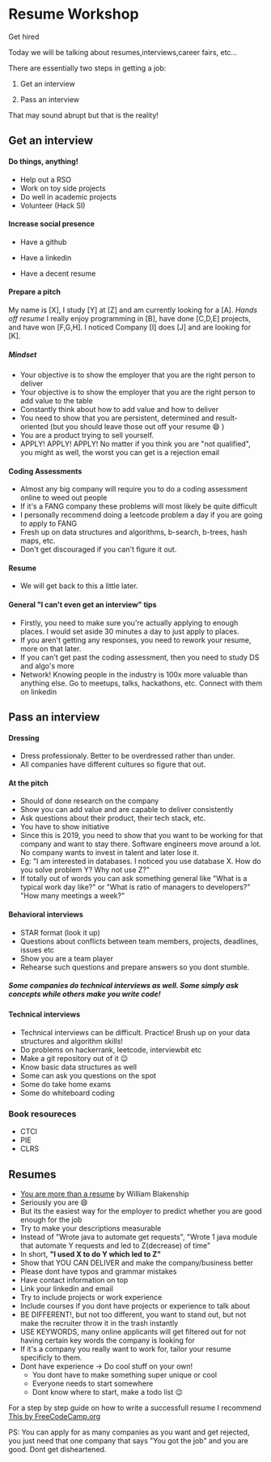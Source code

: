 # Resume Workshop
Get hired 

Today we will be talking about resumes,interviews,career fairs, etc...

There are essentially two steps in getting a job:

1. Get an interview

2. Pass an interview


That may sound abrupt but that is the reality!

## Get an interview

#### Do things, anything!

- Help out a RSO
- Work on toy side projects
- Do well in academic projects
- Volunteer (Hack SI)

#### Increase social presence

- Have a github

- Have a linkedin

- Have a decent resume

#### Prepare a pitch

My name is [X], I study [Y] at [Z] and am currently looking for a [A]. *Hands off resume* I really enjoy programming in [B], have done [C,D,E] projects, and have won [F,G,H]. I noticed Company [I] does [J] and are looking for [K].

##### Mindset
- Your objective is to show the employer that you are the right person to deliver
- Your objective is to show the employer that you are the right person to add value to the table
- Constantly think about how to add value and how to deliver
- You need to show that you are persistent, determined and result-oriented (but you should leave those out off your resume :smile: )
- You are a product trying to sell yourself.
- APPLY! APPLY! APPLY! No matter if you think you are "not qualified", you might as well, the worst you can get is a rejection email

#### Coding Assessments
- Almost any big company will require you to do a coding assessment online to weed out people
- If it's a FANG company these problems will most likely be quite difficult
- I personally recommend doing a leetcode problem a day if you are going to apply to FANG
- Fresh up on data structures and algorithms, b-search, b-trees, hash maps, etc.
- Don't get discouraged if you can't figure it out.

#### Resume
- We will get back to this a little later.

#### General "I can't even get an interview" tips
- Firstly, you need to make sure you're actually applying to enough places. I would set aside 30 minutes a day to just apply to places.
- If you aren't getting any responses, you need to rework your resume, more on that later.
- If you can't get past the coding assessment, then you need to study DS and algo's more
- Network! Knowing people in the industry is 100x more valuable than anything else. Go to meetups, talks, hackathons, etc. Connect with them on linkedin

## Pass an interview

#### Dressing

- Dress professionaly. Better to be overdressed rather than under.
- All companies have different cultures so figure that out.

#### At the pitch

- Should of done research on the company
- Show you can add value and are capable to deliver consistently
- Ask questions about their product, their tech stack, etc.
- You have to show initiative
- Since this is 2019, you need to show that you want to be working for that company and want to stay there. Software engineers move around a lot. No company wants to invest in talent and later lose it.
- Eg: "I am interested in databases. I noticed you use database X. How do you solve problem Y? Why not use Z?"
- If totally out of words you can ask something general like "What is a typical work day like?" or "What is ratio of managers to developers?" "How many meetings a week?"

#### Behavioral interviews

- STAR format (look it up)
- Questions about conflicts between team members, projects, deadlines, issues etc
- Show you are a team player
- Rehearse such questions and prepare answers so you dont stumble.


##### Some companies do technical interviews as well. Some simply ask concepts while others make you write code!

#### Technical interviews

- Technical interviews can be difficult. Practice! Brush up on your data structures and algorithm skills!
- Do problems on hackerrank, leetcode, interviewbit etc
- Make a git repository out of it :wink:
- Know basic data structures as well
- Some can ask you questions on the spot
- Some do take home exams
- Some do whiteboard coding

### Book resoureces
- CTCI
- PIE
- CLRS

## Resumes

- [You are more than a resume](http://will.blankenship.io/2014/10/20/You-Are-More-Than-A-Resume.html) by William Blakenship
- Seriously you are :smile:
- But its the easiest way for the employer to predict whether you are good enough for the job
- Try to make your descriptions measurable
- Instead of "Wrote java to automate get requests", "Wrote 1 java module that automate Y requests and led to  Z(decrease) of time"
- In short, <b> "I used X to do Y which led to Z" </b>
- Show that YOU CAN DELIVER and make the company/business better
- Please dont have typos and grammar mistakes
- Have contact information on top
- Link your linkedin and email
- Try to include projects or work experience
- Include courses if you dont have projects or experience to talk about
- BE DIFFERENT!, but not too different, you want to stand out, but not make the recruiter throw it in the trash instantly
- USE KEYWORDS, many online applicants will get filtered out for not having certain key words the company is looking for
- If it's a company you really want to work for, tailor your resume specificly to them.
- Dont have experience -> Do cool stuff on your own!
  * You dont have to make something super unique or cool
  * Everyone needs to start somewhere
  * Dont know where to start, make a todo list :wink:

For a step by step guide on how to write a successfull resume I recommend [This by FreeCodeCamp.org](https://www.freecodecamp.org/news/writing-a-killer-software-engineering-resume-b11c91ef699d/)

PS: You can apply for as many companies as you want and get rejected, you just need that one company that says "You got the job" and you are good. Dont get disheartened.

